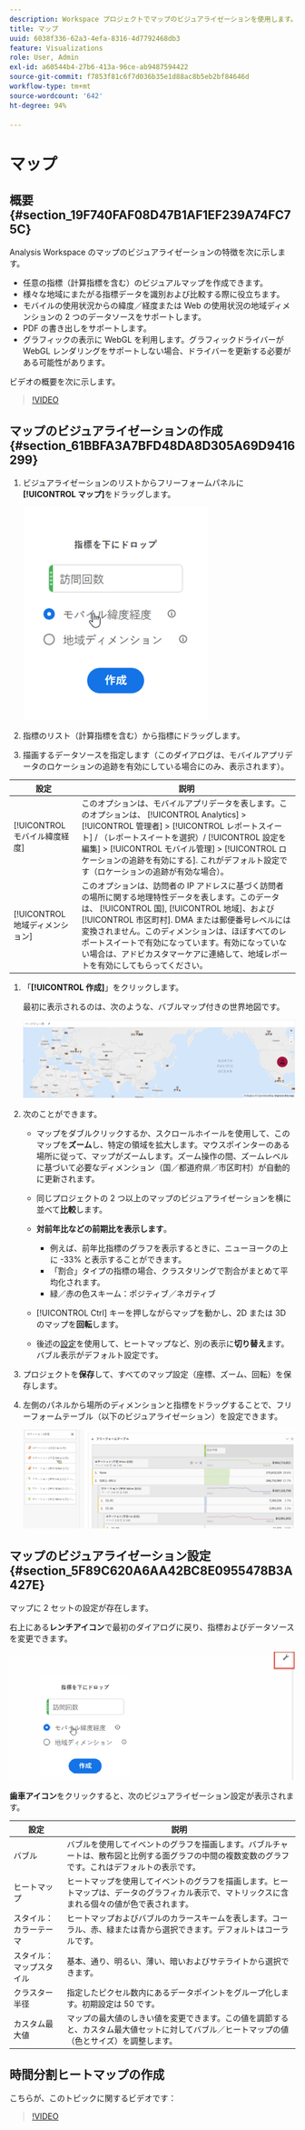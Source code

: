 ```yaml
---
description: Workspace プロジェクトでマップのビジュアライゼーションを使用します。
title: マップ
uuid: 6038f336-62a3-4efa-8316-4d7792468db3
feature: Visualizations
role: User, Admin
exl-id: a60544b4-27b6-413a-96ce-ab9487594422
source-git-commit: f7853f81c6f7d036b35e1d88ac8b5eb2bf84646d
workflow-type: tm+mt
source-wordcount: '642'
ht-degree: 94%

---
```


# マップ

## 概要 {#section_19F740FAF08D47B1AF1EF239A74FC75C}

Analysis Workspace のマップのビジュアライゼーションの特徴を次に示します。

* 任意の指標（計算指標を含む）のビジュアルマップを作成できます。
* 様々な地域にまたがる指標データを識別および比較する際に役立ちます。
* モバイルの使用状況からの緯度／経度または Web の使用状況の地域ディメンションの 2 つのデータソースをサポートします。
* PDF の書き出しをサポートします。
* グラフィックの表示に WebGL を利用します。グラフィックドライバーが WebGL レンダリングをサポートしない場合、ドライバーを更新する必要がある可能性があります。

ビデオの概要を次に示します。

>[!VIDEO](https://video.tv.adobe.com/v/23559/?quality=12)

## マップのビジュアライゼーションの作成 {#section_61BBFA3A7BFD48DA8D305A69D9416299}

1. ビジュアライゼーションのリストからフリーフォームパネルに&#x200B;**[!UICONTROL マップ]**&#x200B;をドラッグします。

   ![](assets/map-viz1.png)

1. 指標のリスト（計算指標を含む）から指標にドラッグします。
1. 描画するデータソースを指定します（このダイアログは、モバイルアプリデータのロケーションの追跡を有効にしている場合にのみ、表示されます）。

| 設定 | 説明 |
| --- | --- |
| [!UICONTROL モバイル緯度経度] | このオプションは、モバイルアプリデータを表します。このオプションは、 [!UICONTROL Analytics] > [!UICONTROL 管理者] > [!UICONTROL レポートスイート] / （レポートスイートを選択）/ [!UICONTROL 設定を編集] >  [!UICONTROL モバイル管理] > [!UICONTROL ロケーションの追跡を有効にする]. これがデフォルト設定です（ロケーションの追跡が有効な場合）。 |
| [!UICONTROL 地域ディメンション] | このオプションは、訪問者の IP アドレスに基づく訪問者の場所に関する地理特性データを表します。このデータは、 [!UICONTROL 国], [!UICONTROL 地域]、および [!UICONTROL 市区町村]. DMA または郵便番号レベルには変換されません。このディメンションは、ほぼすべてのレポートスイートで有効になっています。有効になっていない場合は、アドビカスタマーケアに連絡して、地域レポートを有効にしてもらってください。 |

1. 「**[!UICONTROL 作成]**」をクリックします。

   最初に表示されるのは、次のような、バブルマップ付きの世界地図です。

   ![](assets/bubble-world-view.png)

1. 次のことができます。

   * マップをダブルクリックするか、スクロールホイールを使用して、このマップを&#x200B;**ズーム**&#x200B;し、特定の領域を拡大します。マウスポインターのある場所に従って、マップがズームします。ズーム操作の間、ズームレベルに基づいて必要なディメンション（国／都道府県／市区町村）が自動的に更新されます。
   * 同じプロジェクトの 2 つ以上のマップのビジュアライゼーションを横に並べて&#x200B;**比較**&#x200B;します。
   * **対前年比などの前期比を表示します**。

      * 例えば、前年比指標のグラフを表示するときに、ニューヨークの上に -33% と表示することができます。
      * 「割合」タイプの指標の場合、クラスタリングで割合がまとめて平均化されます。
      * 緑／赤の色スキーム：ポジティブ／ネガティブ
   * [!UICONTROL Ctrl] キーを押しながらマップを動かし、2D または 3D のマップを&#x200B;**回転**&#x200B;します。

   * 後述の[設定](/help/analyze/analysis-workspace/visualizations/map-visualization.md#section_5F89C620A6AA42BC8E0955478B3A427E)を使用して、ヒートマップなど、別の表示に&#x200B;**切り替え**&#x200B;ます。バブル表示がデフォルト設定です。


1. プロジェクトを&#x200B;**保存**&#x200B;して、すべてのマップ設定（座標、ズーム、回転）を保存します。
1. 左側のパネルから場所のディメンションと指標をドラッグすることで、フリーフォームテーブル（以下のビジュアライゼーション）を設定できます。

   ![](assets/location-dimensions.png)

## マップのビジュアライゼーション設定 {#section_5F89C620A6AA42BC8E0955478B3A427E}

マップに 2 セットの設定が存在します。

右上にある&#x200B;**レンチアイコン**&#x200B;で最初のダイアログに戻り、指標およびデータソースを変更できます。

![](assets/map-wrench.png)

**歯車アイコン**&#x200B;をクリックすると、次のビジュアライゼーション設定が表示されます。

| 設定 | 説明 |
|--- |--- |
| バブル | バブルを使用してイベントのグラフを描画します。バブルチャートは、散布図と比例する面グラフの中間の複数変数のグラフです。これはデフォルトの表示です。 |
| ヒートマップ | ヒートマップを使用してイベントのグラフを描画します。ヒートマップは、データのグラフィカル表示で、マトリックスに含まれる個々の値が色で表されます。 |
| スタイル：カラーテーマ | ヒートマップおよびバブルのカラースキームを表します。コーラル、赤、緑または青から選択できます。デフォルトはコーラルです。 |
| スタイル：マップスタイル | 基本、通り、明るい、薄い、暗いおよびサテライトから選択できます。 |
| クラスター半径 | 指定したピクセル数内にあるデータポイントをグループ化します。初期設定は 50 です。 |
| カスタム最大値 | マップの最大値のしきい値を変更できます。この値を調節すると、カスタム最大値セットに対してバブル／ヒートマップの値（色とサイズ）を調整します。 |

## 時間分割ヒートマップの作成

こちらが、このトピックに関するビデオです：

>[!VIDEO](https://video.tv.adobe.com/v/26991/?quality=12)
